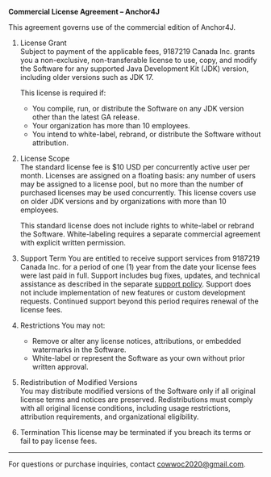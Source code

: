 **Commercial License Agreement – Anchor4J**

This agreement governs use of the commercial edition of Anchor4J.

1. License Grant  
   Subject to payment of the applicable fees, 9187219 Canada Inc. grants you a non-exclusive, non-transferable
   license to use, copy, and modify the Software for any supported Java Development Kit (JDK) version,
   including older versions such as JDK 17.

   This license is required if:

   - You compile, run, or distribute the Software on any JDK version other than the latest GA release.
   - Your organization has more than 10 employees.
   - You intend to white-label, rebrand, or distribute the Software without attribution.

2. License Scope  
   The standard license fee is $10 USD per concurrently active user per month.
   Licenses are assigned on a floating basis: any number of users may be assigned to a license pool,
   but no more than the number of purchased licenses may be used concurrently.
   This license covers use on older JDK versions and by organizations with more than 10 employees.

   This standard license does not include rights to white-label or rebrand the Software. White-labeling
   requires a separate commercial agreement with explicit written permission.

3. Support Term
   You are entitled to receive support services from 9187219 Canada Inc. for a period of one (1) year from the
   date your license fees were last paid in full. Support includes bug fixes, updates, and technical
   assistance as described in the separate [support policy](support-policy.md). Support does not include
   implementation of new features or custom development requests. Continued support beyond this period
   requires renewal of the license fees.

4. Restrictions
   You may not:
   - Remove or alter any license notices, attributions, or embedded watermarks in the Software.
   - White-label or represent the Software as your own without prior written approval.

5. Redistribution of Modified Versions  
   You may distribute modified versions of the Software only if all original license terms and notices are
   preserved. Redistributions must comply with all original license conditions, including usage restrictions,
   attribution requirements, and organizational eligibility.

6. Termination
   This license may be terminated if you breach its terms or fail to pay license fees.

---

For questions or purchase inquiries, contact [cowwoc2020@gmail.com](mailto:cowwoc2020@gmail.com).